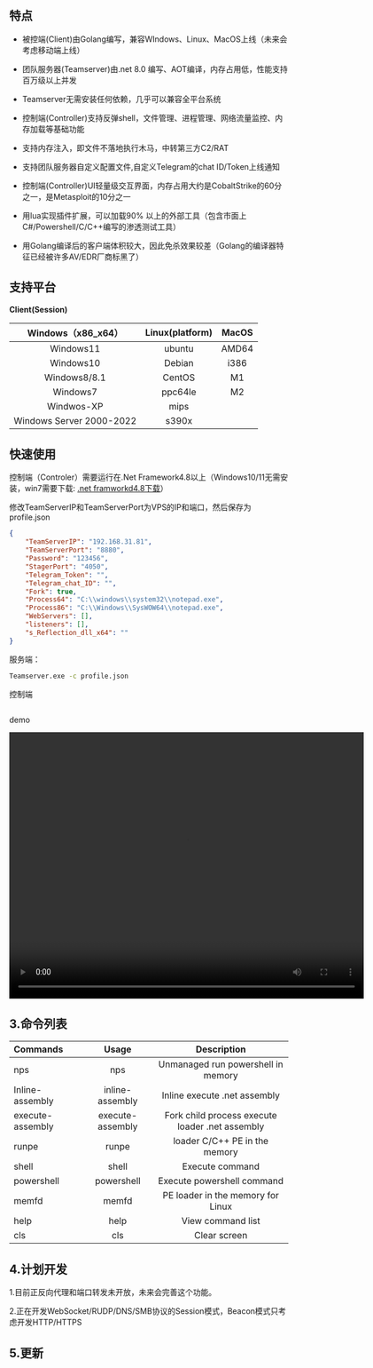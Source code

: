 ## 特点

- 被控端(Client)由Golang编写，兼容WIndows、Linux、MacOS上线（未来会考虑移动端上线）

- 团队服务器(Teamserver)由.net 8.0 编写、AOT编译，内存占用低，性能支持百万级以上并发

- Teamserver无需安装任何依赖，几乎可以兼容全平台系统

- 控制端(Controller)支持反弹shell，文件管理、进程管理、网络流量监控、内存加载等基础功能

- 支持内存注入，即文件不落地执行木马，中转第三方C2/RAT

- 支持团队服务器自定义配置文件,自定义Telegram的chat ID/Token上线通知

- 控制端(Controller)UI轻量级交互界面，内存占用大约是CobaltStrike的60分之一，是Metasploit的10分之一

- 用lua实现插件扩展，可以加载90% 以上的外部工具（包含市面上C#/Powershell/C/C++编写的渗透测试工具）

- 用Golang编译后的客户端体积较大，因此免杀效果较差（Golang的编译器特征已经被许多AV/EDR厂商标黑了）

  

## 支持平台

**Client(Session)**

|    Windows（x86_x64）    | Linux(platform) | MacOS |
| :----------------------: | :-------------: | :---: |
|        Windows11         |     ubuntu      | AMD64 |
|        Windows10         |     Debian      | i386  |
|       Windows8/8.1       |     CentOS      |  M1   |
|         Windows7         |     ppc64le     |  M2   |
|        Windwos-XP        |      mips       |       |
| Windows Server 2000-2022 |      s390x      |       |



## 快速使用

控制端（Controler）需要运行在.Net Framework4.8以上（Windows10/11无需安装，win7需要下载: [.net framworkd4.8下载](https://dotnet.microsoft.com/zh-cn/download/dotnet-framework/thank-you/net48-offline-installer)）

修改TeamServerIP和TeamServerPort为VPS的IP和端口，然后保存为profile.json

```json
{
    "TeamServerIP": "192.168.31.81",
    "TeamServerPort": "8880",
    "Password": "123456",
    "StagerPort": "4050",
    "Telegram_Token": "",
    "Telegram_chat_ID": "",
    "Fork": true,
    "Process64": "C:\\windows\\system32\\notepad.exe",
    "Process86": "C:\\Windows\\SysWOW64\\notepad.exe",
    "WebServers": [],
    "listeners": [],
    "s_Reflection_dll_x64": ""
}
```

服务端：

```bash
Teamserver.exe -c profile.json
```

控制端

```

```



demo

<video src="https://private-user-images.githubusercontent.com/89376703/305162512-771c2e88-afd8-493d-a575-7e10149837dd.mp4" width="640" height="480" controls></video>



## 3.命令列表




| Commands         |               Usage                |                   Description                    |
| :--------------- | :--------------------------------: | :----------------------------------------------: |
| nps              |     nps  <powershell command>      |        Unmanaged run powershell in memory        |
| Inline-assembly  | inline-assembly <FilePath> <args>  |           Inline execute .net assembly           |
| execute-assembly | execute-assembly <FilePath> <args> | Fork child process execute loader .net  assembly |
| runpe            |      runpe <FilePath> <args>       |          loader C/C++ PE in the memory           |
| shell            |        shell <cmd command>         |                 Execute  command                 |
| powershell       |  powershell <powershell command>   |            Execute powershell command            |
| memfd            |      memfd <FilePath> <args>       |        PE loader in the memory for Linux         |
| help             |                help                |                View command list                 |
| cls              |                cls                 |                   Clear screen                   |



## 4.计划开发

1.目前正反向代理和端口转发未开放，未来会完善这个功能。

2.正在开发WebSocket/RUDP/DNS/SMB协议的Session模式，Beacon模式只考虑开发HTTP/HTTPS



## 5.更新